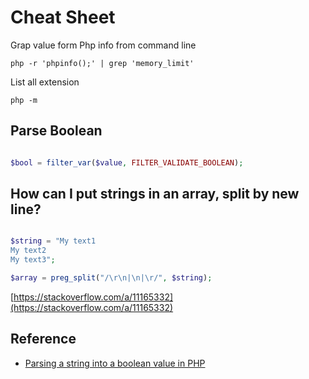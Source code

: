 # Cheat Sheet

Grap value form Php info from command line

`php -r 'phpinfo();' | grep 'memory_limit'`

List all extension

`php -m`

## Parse Boolean

```php

$bool = filter_var($value, FILTER_VALIDATE_BOOLEAN);

```

## How can I put strings in an array, split by new line?

```php

$string = "My text1
My text2
My text3";

$array = preg_split("/\r\n|\n|\r/", $string);

```

[https://stackoverflow.com/a/11165332](https://stackoverflow.com/a/11165332)

## Reference

* [Parsing a string into a boolean value in PHP](https://stackoverflow.com/questions/4775294/parsing-a-string-into-a-boolean-value-in-php)